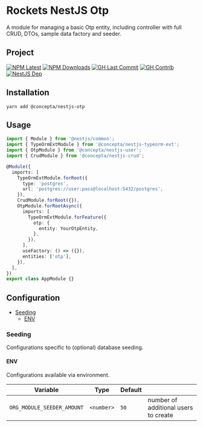 # Rockets NestJS Otp

A module for managing a basic Otp entity, including controller
with full CRUD, DTOs, sample data factory and seeder.

## Project

[![NPM Latest](https://img.shields.io/npm/v/@concepta/nestjs-user)](https://www.npmjs.com/package/@concepta/nestjs-user)
[![NPM Downloads](https://img.shields.io/npm/dw/@conceptadev/nestjs-user)](https://www.npmjs.com/package/@concepta/nestjs-user)
[![GH Last Commit](https://img.shields.io/github/last-commit/conceptadev/rockets?logo=github)](https://github.com/conceptadev/rockets)
[![GH Contrib](https://img.shields.io/github/contributors/conceptadev/rockets?logo=github)](https://github.com/conceptadev/rockets/graphs/contributors)
[![NestJS Dep](https://img.shields.io/github/package-json/dependency-version/conceptadev/rockets/@nestjs/common?label=NestJS&logo=nestjs&filename=packages%2Fnestjs-core%2Fpackage.json)](https://www.npmjs.com/package/@nestjs/common)

## Installation

`yarn add @concepta/nestjs-otp`

## Usage

```ts
import { Module } from '@nestjs/common';
import { TypeOrmExtModule } from '@concepta/nestjs-typeorm-ext';
import { OtpModule } from '@concepta/nestjs-user';
import { CrudModule } from '@concepta/nestjs-crud';

@Module({
  imports: [
    TypeOrmExtModule.forRoot({
      type: 'postgres',
      url: 'postgres://user:pass@localhost:5432/postgres',
    }),
    CrudModule.forRoot({}),
    OtpModule.forRootAsync({
      imports: [
        TypeOrmExtModule.forFeature({
          otp: {
            entity: YourOtpEntity,
          },
        }),
      ],
      useFactory: () => ({}),
      entities: ['otp'],
    }),
  ],
})
export class AppModule {}
```

## Configuration

- [Seeding](#seeding)
  - [ENV](#env)

### Seeding

Configurations specific to (optional) database seeding.

#### ENV

Configurations available via environment.

| Variable                   | Type       | Default |                                      |
| -------------------------- | ---------- | ------- | ------------------------------------ |
| `ORG_MODULE_SEEDER_AMOUNT` | `<number>` | `50`    | number of additional users to create |
